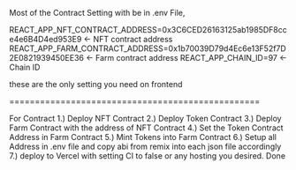 Most of the Contract Setting with be in .env File,

REACT_APP_NFT_CONTRACT_ADDRESS=0x3C6CED26163125ab1985DF8cce4e6B4D4ed953E9 <- NFT contract address
REACT_APP_FARM_CONTRACT_ADDRESS=0x1b70039D79d4Ec6e13F52f7D2E0821939450EE36 <- Farm contract address
REACT_APP_CHAIN_ID=97 <- Chain ID

these are the only setting you need on frontend

=================================================

For Contract
1.) Deploy NFT Contract
2.) Deploy Token Contract
3.) Deploy Farm Contract with the address of NFT Contract
4.) Set the Token Contract Address in Farm Contract
5.) Mint Tokens into Farm Contract
6.) Setup all Address in .env file and copy abi from remix into each json file accordingly
7.) deploy to Vercel with setting CI to false or any hosting you desired.
Done
